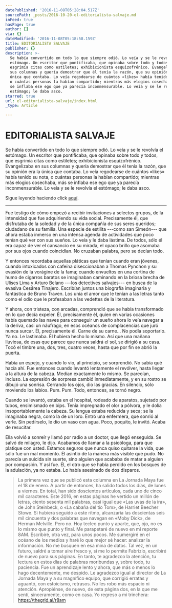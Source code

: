 ```yaml
---
datePublished: '2016-11-08T05:28:04.517Z'
sourcePath: _posts/2016-10-20-el-editorialista-salvaje.md
inFeed: true
hasPage: true
author: []
via: {}
dateModified: '2016-11-08T05:18:58.159Z'
title: EDITORIALISTA SALVAJE
publisher: {}
description: >-
  Se había convertido en todo lo que siempre odió. Lo veía y se le revolvía el
  estómago. Un escritor que pontificaba, que opinaba sobre todo y todos, que
  esgrimía citas como estiletes; exhibicionista esquizofrénico. Evangelizaba en
  sus columnas y quería demostrar que él tenía la razón, que su opinión era la
  única que contaba. Lo veía regodearse de cuántos «likes» había tenido su nota,
  o cuántas personas la habían compartido; mientras más elogios cosechaba, más
  se inflaba ese ego que ya parecía inconmensurable. Lo veía y se le revolvía el
  estómago; le daba asco.
starred: true
url: el-editorialista-salvaje/index.html
_type: Article

---
```

# EDITORIALISTA SALVAJE

Se había convertido en todo lo que siempre odió. Lo veía y se le revolvía el estómago. Un escritor que pontificaba, que opinaba sobre todo y todos, que esgrimía citas como estiletes; exhibicionista esquizofrénico. Evangelizaba en sus columnas y quería demostrar que él tenía la razón, que su opinión era la única que contaba. Lo veía regodearse de cuántos «likes» había tenido su nota, o cuántas personas la habían compartido; mientras más elogios cosechaba, más se inflaba ese ego que ya parecía inconmensurable. Lo veía y se le revolvía el estómago; le daba asco.

Sigue leyendo haciendo click [aquí][0].

---

Fue testigo de cómo empezó a recibir invitaciones a selectos grupos, de la intensidad que fue adquiriendo su vida social. Precisamente él, que disfrutaba de la soledad y de la única compañía de sus seres queridos; ciudadano de su familia. Una especie de estilita ---como san Simeón--- que ahora estaba inmerso en una intensa agenda de actividades que poco tenían qué ver con sus sueños. Lo veía y le daba lástima. De todos, sólo él era capaz de ver el cansancio en su mirada, el opaco brillo que asomaba por sus ojos cuando coincidían. No cruzaban palabra, pero se decían todo.

Y entonces recordaba aquellas pláticas que tenían cuando eran jóvenes, cuando intoxicados con cafeína diseccionaban a Thomas Pynchon y su evasión de la vorágine de la fama; cuando envueltos en una cortina de humo de cigarros baratos se imaginaban caminando en la briosa brecha de Ulises Lima y Arturo Belano ---los detectives salvajes--- en busca de la evasiva Cesárea Tinajero. Escribían juntos una biografía imaginaria y fantástica de Bruno Traven. Los unía el amor que le tenían a las letras tanto como el odio que le profesaban a las vedettes de la literatura.

Y ahora, con tristeza, con arcadas, comprendió que se había transformado en lo que decía expeler. Él, precisamente él, quien en varias ocasiones había quemado las naves para conseguir un sueño ahora lo veía navegar a la deriva, casi un náufrago, en esos océanos de complacencias que juró nunca surcar. Él, precisamente él. Carne de su carne... No podía soportarlo. Ya no. Le lastimaba. Él hubiera hecho lo mismo. Así que una mañana lluviosa, de esas que parece que nunca saldrá el sol, se dirigió a su casa. Tocó el timbre una, dos, tres, cuatro veces, hasta que por fin se abrió la puerta.

Había un espejo, y cuando lo vio, al principio, se sorprendió. No sabía qué hacía ahí. Fue entonces cuando levantó lentamente el revólver, hasta llegar a la altura de la cabeza. Medían exactamente lo mismo. Se parecían, incluso. La expresión de sorpresa cambió inmediatamente, y en su rostro se dibujó una sonrisa. Cerrando los ojos, dio las gracias. En silencio, sólo moviendo los labios. Pum. Pum. Todo, entonces, se tornó negro.

Cuando se levantó, estaba en el hospital, rodeado de aparatos, sujetado por tubos, ensimismado en bips. Tenía impregnado el olor a pólvora, y le dolía insoportablemente la cabeza. Su lengua estaba reducida y seca; se la imaginaba negra, como la de un loro. Entró una enfermera, que sonrió al verle. Sin pedírselo, le dio un vaso con agua. Poco, poquito, le invitó. Acaba de resucitar.

Ella volvió a sonreír y llamó por radio a un doctor, que llegó enseguida. Se salvó de milagro, le dijo. Acabamos de llamar a la psicóloga, para que platique con usted. Estamos seguros que nunca quiso quitarse la vida, que sólo fue un mal momento. Él asintió de la manera más visible que pudo. No parecía un suicida sin suerte, sino alguien que acababa de matar a alguien por compasión. Y así fue. Él, el otro que se había perdido en los bosques de la adulación, ya no estaba. Lo había asesinado de dos disparos.

> La primera vez que se publicó esta columna en La Jornada Maya fue el 18 de enero. A partir de entonces, ha salido todos los días, de lunes a viernes. En total, han sido doscientos artículos, cada uno de cinco mil caracteres. Este 2016, en estas páginas he vertido un millón de letras, ciento sesenta mil palabras, casi igual que «Las uvas de la ira», de John Steinbeck, o «La cabaña del tío Tom», de Harriet Beecher Stowe. Si hubiera seguido a este ritmo, alcanzaría las doscientas seis mil cincuenta y dos palabras que navegan en «Moby Dick», de Herman Melville. Pero no. Hoy tecleo punto y aparte, que, ojo, no es lo mismo que punto y final.
> Me parapetaré de nuevo en mi reporte 8AM. Escribiré, otra vez, para unos pocos. Me sumergiré en el océano de los medios y haré lo que mejor sé hacer: analizar la información. No me busquen en esa mina de datos. Tal vez, en un futuro, saldré a tomar aire fresco y, si me lo permite Fabrizio, escribiré de nuevo para sus páginas. En tanto, te agradezco la atención, tu lectura en estos días de palabras moribundas y, sobre todo, tu paciencia. Fue un aprendizaje lento y ahora, que más o menos lo hago decentemente, me despido. Le agradezco igual al director de La Jornada Maya y a su magnífico equipo, que corrigió erratas y aguantó, con estoicismo, retrasos. No les robo más espacio ni atención. Apropiénse, de nuevo, de esta página dos, en la que me sentí, sinceramente, como en casa. Yo regreso a mi trinchera: https://thegrid.ai/r8am



[0]: https://thegrid.ai/r8am/el-editorialista-salvaje/
